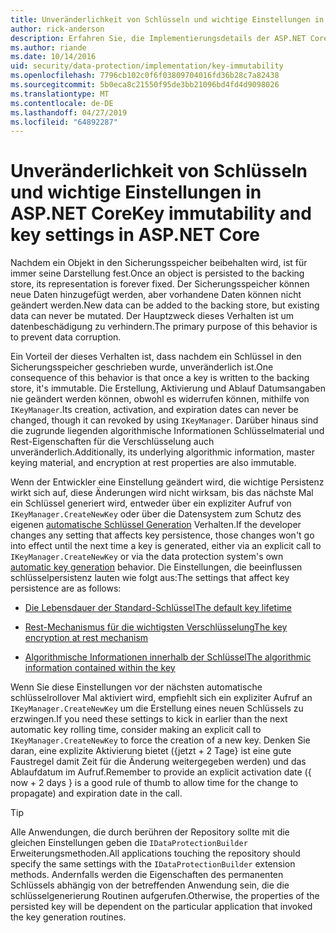 ```yaml
---
title: Unveränderlichkeit von Schlüsseln und wichtige Einstellungen in ASP.NET Core
author: rick-anderson
description: Erfahren Sie, die Implementierungsdetails der ASP.NET Core-Datenschutz Unveränderlichkeit von Schlüsseln APIs.
ms.author: riande
ms.date: 10/14/2016
uid: security/data-protection/implementation/key-immutability
ms.openlocfilehash: 7796cb102c0f6f03809704016fd36b28c7a82438
ms.sourcegitcommit: 5b0eca8c21550f95de3bb21096bd4fd4d9098026
ms.translationtype: MT
ms.contentlocale: de-DE
ms.lasthandoff: 04/27/2019
ms.locfileid: "64892287"
---
```

# <a name="key-immutability-and-key-settings-in-aspnet-core"></a><span data-ttu-id="a0915-103">Unveränderlichkeit von Schlüsseln und wichtige Einstellungen in ASP.NET Core</span><span class="sxs-lookup"><span data-stu-id="a0915-103">Key immutability and key settings in ASP.NET Core</span></span>

<span data-ttu-id="a0915-104">Nachdem ein Objekt in den Sicherungsspeicher beibehalten wird, ist für immer seine Darstellung fest.</span><span class="sxs-lookup"><span data-stu-id="a0915-104">Once an object is persisted to the backing store, its representation is forever fixed.</span></span> <span data-ttu-id="a0915-105">Der Sicherungsspeicher können neue Daten hinzugefügt werden, aber vorhandene Daten können nicht geändert werden.</span><span class="sxs-lookup"><span data-stu-id="a0915-105">New data can be added to the backing store, but existing data can never be mutated.</span></span> <span data-ttu-id="a0915-106">Der Hauptzweck dieses Verhalten ist um datenbeschädigung zu verhindern.</span><span class="sxs-lookup"><span data-stu-id="a0915-106">The primary purpose of this behavior is to prevent data corruption.</span></span>

<span data-ttu-id="a0915-107">Ein Vorteil der dieses Verhalten ist, dass nachdem ein Schlüssel in den Sicherungsspeicher geschrieben wurde, unveränderlich ist.</span><span class="sxs-lookup"><span data-stu-id="a0915-107">One consequence of this behavior is that once a key is written to the backing store, it's immutable.</span></span> <span data-ttu-id="a0915-108">Die Erstellung, Aktivierung und Ablauf Datumsangaben nie geändert werden können, obwohl es widerrufen können, mithilfe von `IKeyManager`.</span><span class="sxs-lookup"><span data-stu-id="a0915-108">Its creation, activation, and expiration dates can never be changed, though it can revoked by using `IKeyManager`.</span></span> <span data-ttu-id="a0915-109">Darüber hinaus sind die zugrunde liegenden algorithmische Informationen Schlüsselmaterial und Rest-Eigenschaften für die Verschlüsselung auch unveränderlich.</span><span class="sxs-lookup"><span data-stu-id="a0915-109">Additionally, its underlying algorithmic information, master keying material, and encryption at rest properties are also immutable.</span></span>

<span data-ttu-id="a0915-110">Wenn der Entwickler eine Einstellung geändert wird, die wichtige Persistenz wirkt sich auf, diese Änderungen wird nicht wirksam, bis das nächste Mal ein Schlüssel generiert wird, entweder über ein expliziter Aufruf von `IKeyManager.CreateNewKey` oder über die Datensystem zum Schutz des eigenen [automatische Schlüssel Generation](xref:security/data-protection/implementation/key-management#data-protection-implementation-key-management) Verhalten.</span><span class="sxs-lookup"><span data-stu-id="a0915-110">If the developer changes any setting that affects key persistence, those changes won't go into effect until the next time a key is generated, either via an explicit call to `IKeyManager.CreateNewKey` or via the data protection system's own [automatic key generation](xref:security/data-protection/implementation/key-management#data-protection-implementation-key-management) behavior.</span></span> <span data-ttu-id="a0915-111">Die Einstellungen, die beeinflussen schlüsselpersistenz lauten wie folgt aus:</span><span class="sxs-lookup"><span data-stu-id="a0915-111">The settings that affect key persistence are as follows:</span></span>

* [<span data-ttu-id="a0915-112">Die Lebensdauer der Standard-Schlüssel</span><span class="sxs-lookup"><span data-stu-id="a0915-112">The default key lifetime</span></span>](xref:security/data-protection/implementation/key-management#data-protection-implementation-key-management)

* [<span data-ttu-id="a0915-113">Rest-Mechanismus für die wichtigsten Verschlüsselung</span><span class="sxs-lookup"><span data-stu-id="a0915-113">The key encryption at rest mechanism</span></span>](xref:security/data-protection/implementation/key-encryption-at-rest)

* [<span data-ttu-id="a0915-114">Algorithmische Informationen innerhalb der Schlüssel</span><span class="sxs-lookup"><span data-stu-id="a0915-114">The algorithmic information contained within the key</span></span>](xref:security/data-protection/configuration/overview#changing-algorithms-with-usecryptographicalgorithms)

<span data-ttu-id="a0915-115">Wenn Sie diese Einstellungen vor der nächsten automatische schlüsselrollover Mal aktiviert wird, empfiehlt sich ein expliziter Aufruf an `IKeyManager.CreateNewKey` um die Erstellung eines neuen Schlüssels zu erzwingen.</span><span class="sxs-lookup"><span data-stu-id="a0915-115">If you need these settings to kick in earlier than the next automatic key rolling time, consider making an explicit call to `IKeyManager.CreateNewKey` to force the creation of a new key.</span></span> <span data-ttu-id="a0915-116">Denken Sie daran, eine explizite Aktivierung bietet ({jetzt + 2 Tage} ist eine gute Faustregel damit Zeit für die Änderung weitergegeben werden) und das Ablaufdatum im Aufruf.</span><span class="sxs-lookup"><span data-stu-id="a0915-116">Remember to provide an explicit activation date ({ now + 2 days } is a good rule of thumb to allow time for the change to propagate) and expiration date in the call.</span></span>

>[!TIP]
> <span data-ttu-id="a0915-117">Alle Anwendungen, die durch berühren der Repository sollte mit die gleichen Einstellungen geben die `IDataProtectionBuilder` Erweiterungsmethoden.</span><span class="sxs-lookup"><span data-stu-id="a0915-117">All applications touching the repository should specify the same settings with the `IDataProtectionBuilder` extension methods.</span></span> <span data-ttu-id="a0915-118">Andernfalls werden die Eigenschaften des permanenten Schlüssels abhängig von der betreffenden Anwendung sein, die die schlüsselgenerierung Routinen aufgerufen.</span><span class="sxs-lookup"><span data-stu-id="a0915-118">Otherwise, the properties of the persisted key will be dependent on the particular application that invoked the key generation routines.</span></span>
